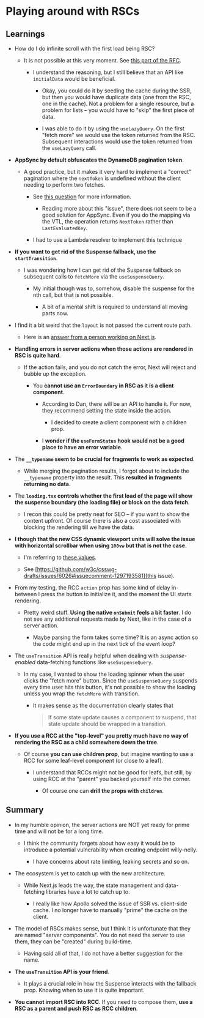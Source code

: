 # Playing around with RSCs

## Learnings

- How do I do infinite scroll with the first load being RSC?

  - It is not possible at this very moment. See [this part of the RFC](https://github.com/apollographql/apollo-client-nextjs/blob/pr/RFC-2/RFC.md#getting-data-from-rsc-into-the-ssr-pass).

    - I understand the reasoning, but I still believe that an API like `initialData` would be beneficial.

      - Okay, you could do it by seeding the cache during the SSR, but then you would have duplicate data (one from the RSC, one in the cache).
        Not a problem for a single resource, but a problem for lists – you would have to "skip" the first piece of data.

      - I was able to do it by using the `useLazyQuery`. On the first "fetch more" we would use the token returned from the RSC. Subsequent interactions would use the token returned from the `useLazyQuery` call.

- **AppSync by default obfuscates the DynamoDB pagination token**.

  - A good practice, but it makes it very hard to implement a "correct" pagination where the `nextToken` is undefined without the client needing to perform two fetches.

    - See [this question](https://stackoverflow.com/questions/51693126/why-does-dynamodb-seem-to-inconsistently-return-lastevaluatedkey-when-no-records/71320377#71320377) for more information.

      - Reading more about this "issue", there does not seem to be a good solution for AppSync. Even if you do the mapping via the VTL, the operation returns `NextToken` rather than `LastEvaluatedKey`.

    - I had to use a Lambda resolver to implement this technique

- **If you want to get rid of the Suspense fallback, use the `startTransition`**.

  - I was wondering how I can get rid of the Suspense fallback on subsequent calls to `fetchMore` via the `useSuspenseQuery`.

    - My initial though was to, somehow, disable the suspense for the nth call, but that is not possible.

      - A bit of a mental shift is required to understand all moving parts now.

- I find it a bit weird that the `layout` is not passed the current route path.

  - Here is an [answer from a person working on Next.js](https://github.com/vercel/next.js/issues/43704#issuecomment-1566347726).

- **Handling errors in server actions when those actions are rendered in RSC is quite hard**.

  - If the action fails, and you do not catch the error, Next will reject and bubble up the exception.

    - You **cannot use an `ErrorBoundary` in RSC as it is a client component**.

      - According to Dan, there will be an API to handle it. For now, they recommend setting the state inside the action.

        - I decided to create a client component with a children prop.

      - I **wonder if the `useFormStatus` hook would not be a good place to have an error variable**.

- The **`__typename` seem to be crucial for fragments to work as expected**.

  - While merging the pagination results, I forgot about to include the `__typename` property into the result. This **resulted in fragments returning no data**.

- The **`loading.tsx` controls whether the first load of the page will show the suspense boundary (the loading file) or block on the data fetch**.

  - I recon this could be pretty neat for SEO – if you want to show the content upfront. Of course there is also a cost associated with blocking the rendering till we have the data.

- **I though that the new CSS dynamic viewport units will solve the issue with horizontal scrollbar when using `100vw` but that is not the case**.

  - I'm referring to [these values](https://www.bram.us/2021/07/08/the-large-small-and-dynamic-viewports/).

  - See [https://github.com/w3c/csswg-drafts/issues/6026#issuecomment-1297193581](this issue).

- From my testing, the RCC `action` prop has some kind of delay in-between I press the button to initialize it, and the moment the UI starts rendering.

  - Pretty weird stuff. **Using the native `onSubmit` feels a bit faster**. I do not see any additional requests made by Next, like in the case of a server action.

    - Maybe parsing the form takes some time? It is an async action so the code might end up in the next tick of the event loop?

- The `useTransition` API is really helpful when dealing with _suspense-enabled_ data-fetching functions like `useSuspenseQuery`.

  - In my case, I wanted to show the loading spinner when the user clicks the "fetch more" button. Since the `useSuspenseQuery` suspends every time user hits this button, it's not possible to show the loading unless you wrap the `fetchMore` with transition.

    - It makes sense as the documentation clearly states that

      > If some state update causes a component to suspend, that state update should be wrapped in a transition.

- **If you use a RCC at the "top-level" you pretty much have no way of rendering the RSC as a child somewhere down the tree**.

  - Of course **you can use children prop**, but imagine wanting to use a RCC for some leaf-level component (or close to a leaf).

    - I understand that RCCs might not be good for leafs, but still, by using RCC at the "parent" you backed yourself into the corner.

      - Of course one can **drill the props with `children`**.

## Summary

- In my humble opinion, the server actions are NOT yet ready for prime time and will not be for a long time.

  - I think the community forgets about how easy it would be to introduce a potential vulnerability when creating endpoint willy-nelly.

    - I have concerns about rate limiting, leaking secrets and so on.

- The ecosystem is yet to catch up with the new architecture.

  - While Next.js leads the way, the state management and data-fetching libraries have a lot to catch up to.

    - I really like how Apollo solved the issue of SSR vs. client-side cache. I no longer have to manually "prime" the cache on the client.

- The model of RSCs makes sense, but I think it is unfortunate that they are named "server components". You do not need the server to use them, they can be "created" during build-time.

  - Having said all of that, I do not have a better suggestion for the name.

- **The `useTransition` API is your friend**.

  - It plays a crucial role in how the Suspense interacts with the fallback prop. Knowing when to use it is quite important.

- **You cannot import RSC into RCC**. If you need to compose them, **use a RSC as a parent and push RSC as RCC children**.

